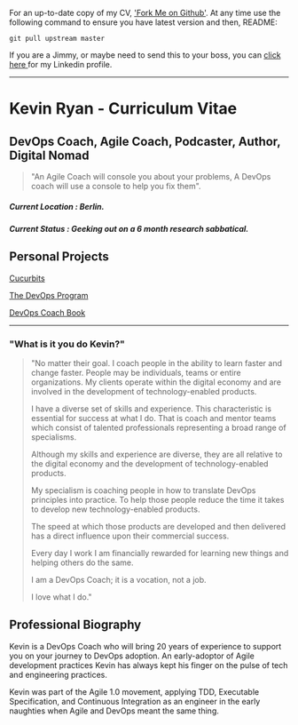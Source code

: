 For an up-to-date copy of my CV, ['Fork Me on Github'](https://github.com/DevOpsKev/cv). At any time use the following command to ensure you have latest version and then, README:
```shell
git pull upstream master
```

If you are a Jimmy, or maybe need to send this to your boss, you can [click here ](https://linkedin.com/in/devopskev) for my Linkedin profile.

***

# Kevin Ryan - Curriculum Vitae

## DevOps Coach, Agile Coach, Podcaster, Author, Digital Nomad

> "An Agile Coach will console you about your problems, A DevOps coach will use a console to help you fix them".

##### Current Location : Berlin.
##### Current Status : Geeking out on a 6 month research sabbatical.

## Personal Projects
[Cucurbits](https://github.com/DevOpsKev/cucurbits)

[The DevOps Program](https://github.com/DevOpsKev/devops-program)

[DevOps Coach Book](https://github.com/DevOpsKev/devops-coach)

***

### "What is it you do Kevin?"

>"No matter their goal. I coach people in the ability to learn faster and change faster. People may be individuals, teams or entire organizations. My clients operate within the digital economy and are involved in the development of technology-enabled products. 
>
>I have a diverse set of skills and experience. This characteristic is essential for success at what I do. That is coach and mentor teams which consist of talented professionals representing a broad range of specialisms.
>
>Although my skills and experience are diverse, they are all relative to the digital economy and the development of technology-enabled products. 
>
>My specialism is coaching people in how to translate DevOps principles into practice. To help those people reduce the time it takes to develop new technology-enabled products.
>
>The speed at which those products are developed and then delivered has a direct influence upon their commercial success.
>
>Every day I work I am financially rewarded for learning new things and helping others do the same.
>
>I am a DevOps Coach; it is a vocation, not a job.
>
>I love what I do."

## Professional Biography
Kevin is a DevOps Coach who will bring 20 years of experience to support you on your journey to DevOps adoption. An early-adoptor of Agile development practices Kevin has always kept his finger on the pulse of tech and engineering practices.

Kevin was part of the Agile 1.0 movement, applying TDD, Executable Specification, and Continuous Integration as an engineer in the early naughties when Agile and DevOps meant the same thing.
